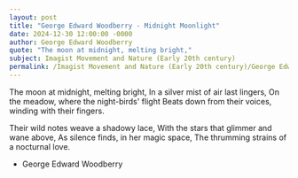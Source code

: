 ```yaml
---
layout: post
title: "George Edward Woodberry - Midnight Moonlight"
date: 2024-12-30 12:00:00 -0000
author: George Edward Woodberry
quote: "The moon at midnight, melting bright,"
subject: Imagist Movement and Nature (Early 20th century)
permalink: /Imagist Movement and Nature (Early 20th century)/George Edward Woodberry/George Edward Woodberry - Midnight Moonlight
---
```


The moon at midnight, melting bright,
In a silver mist of air last lingers,
On the meadow, where the night-birds' flight
Beats down from their voices, winding with their fingers.

Their wild notes weave a shadowy lace,
With the stars that glimmer and wane above,
As silence finds, in her magic space,
The thrumming strains of a nocturnal love.

- George Edward Woodberry
